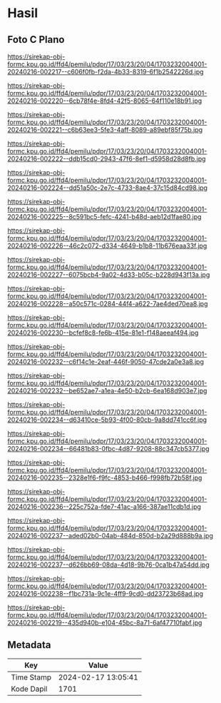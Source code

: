 # Hasil

## Foto C Plano

https://sirekap-obj-formc.kpu.go.id/ffd4/pemilu/pdpr/17/03/23/20/04/1703232004001-20240216-002217--c606f0fb-f2da-4b33-8319-6f1b2542226d.jpg

https://sirekap-obj-formc.kpu.go.id/ffd4/pemilu/pdpr/17/03/23/20/04/1703232004001-20240216-002220--6cb78f4e-8fd4-42f5-8065-64f110e18b91.jpg

https://sirekap-obj-formc.kpu.go.id/ffd4/pemilu/pdpr/17/03/23/20/04/1703232004001-20240216-002221--c6b63ee3-5fe3-4aff-8089-a89ebf85f75b.jpg

https://sirekap-obj-formc.kpu.go.id/ffd4/pemilu/pdpr/17/03/23/20/04/1703232004001-20240216-002222--ddb15cd0-2943-47f6-8ef1-d5958d28d8fb.jpg

https://sirekap-obj-formc.kpu.go.id/ffd4/pemilu/pdpr/17/03/23/20/04/1703232004001-20240216-002224--dd51a50c-2e7c-4733-8ae4-37c15d84cd98.jpg

https://sirekap-obj-formc.kpu.go.id/ffd4/pemilu/pdpr/17/03/23/20/04/1703232004001-20240216-002225--8c591bc5-fefc-4241-b48d-aeb12d1fae80.jpg

https://sirekap-obj-formc.kpu.go.id/ffd4/pemilu/pdpr/17/03/23/20/04/1703232004001-20240216-002226--46c2c072-d334-4649-b1b8-11b676eaa33f.jpg

https://sirekap-obj-formc.kpu.go.id/ffd4/pemilu/pdpr/17/03/23/20/04/1703232004001-20240216-002227--6075bcb4-9a02-4d33-b05c-b228d943f13a.jpg

https://sirekap-obj-formc.kpu.go.id/ffd4/pemilu/pdpr/17/03/23/20/04/1703232004001-20240216-002228--a50c571c-0284-44f4-a622-7ae4ded70ea8.jpg

https://sirekap-obj-formc.kpu.go.id/ffd4/pemilu/pdpr/17/03/23/20/04/1703232004001-20240216-002230--bcfef8c8-fe6b-415e-81e1-f148aeeaf494.jpg

https://sirekap-obj-formc.kpu.go.id/ffd4/pemilu/pdpr/17/03/23/20/04/1703232004001-20240216-002232--c6f14c1e-2eaf-446f-9050-47cde2a0e3a8.jpg

https://sirekap-obj-formc.kpu.go.id/ffd4/pemilu/pdpr/17/03/23/20/04/1703232004001-20240216-002232--be652ae7-a1ea-4e50-b2cb-6ea168d903e7.jpg

https://sirekap-obj-formc.kpu.go.id/ffd4/pemilu/pdpr/17/03/23/20/04/1703232004001-20240216-002234--d63410ce-5b93-4f00-80cb-9a8dd741cc6f.jpg

https://sirekap-obj-formc.kpu.go.id/ffd4/pemilu/pdpr/17/03/23/20/04/1703232004001-20240216-002234--66481b83-0fbc-4d87-9208-88c347cb5377.jpg

https://sirekap-obj-formc.kpu.go.id/ffd4/pemilu/pdpr/17/03/23/20/04/1703232004001-20240216-002235--2328e1f6-f9fc-4853-b466-f998fb72b58f.jpg

https://sirekap-obj-formc.kpu.go.id/ffd4/pemilu/pdpr/17/03/23/20/04/1703232004001-20240216-002236--225c752a-fde7-41ac-a166-387ae11cdb1d.jpg

https://sirekap-obj-formc.kpu.go.id/ffd4/pemilu/pdpr/17/03/23/20/04/1703232004001-20240216-002237--aded02b0-04ab-484d-850d-b2a29d888b9a.jpg

https://sirekap-obj-formc.kpu.go.id/ffd4/pemilu/pdpr/17/03/23/20/04/1703232004001-20240216-002237--d626bb69-08da-4d18-9b76-0ca1b47a54dd.jpg

https://sirekap-obj-formc.kpu.go.id/ffd4/pemilu/pdpr/17/03/23/20/04/1703232004001-20240216-002238--f1bc731a-9c1e-4ff9-9cd0-dd23723b68ad.jpg

https://sirekap-obj-formc.kpu.go.id/ffd4/pemilu/pdpr/17/03/23/20/04/1703232004001-20240216-002219--435d940b-e104-45bc-8a71-6af47710fabf.jpg


## Metadata

| Key        | Value               |
| ---------- | ------------------- |
| Time Stamp | 2024-02-17 13:05:41 |
| Kode Dapil | 1701                |




